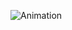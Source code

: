 ![Animation](https://github.com/lcaohoanq/Web-Snake-Game-Frontend/assets/136492579/01e5bd76-fcd4-47e0-8b05-99f27b51bea6)
